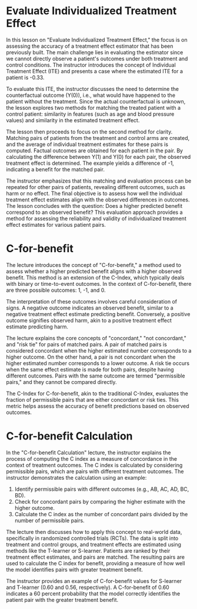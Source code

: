 # Evaluate Individualized Treatment Effect

In this lesson on "Evaluate Individualized Treatment Effect," the focus is on assessing the accuracy of a treatment effect estimator that has been previously built. The main challenge lies in evaluating the estimator since we cannot directly observe a patient's outcomes under both treatment and control conditions. The instructor introduces the concept of Individual Treatment Effect (ITE) and presents a case where the estimated ITE for a patient is -0.33.

To evaluate this ITE, the instructor discusses the need to determine the counterfactual outcome (Y(0)), i.e., what would have happened to the patient without the treatment. Since the actual counterfactual is unknown, the lesson explores two methods for matching the treated patient with a control patient: similarity in features (such as age and blood pressure values) and similarity in the estimated treatment effect.

The lesson then proceeds to focus on the second method for clarity. Matching pairs of patients from the treatment and control arms are created, and the average of individual treatment estimates for these pairs is computed. Factual outcomes are obtained for each patient in the pair. By calculating the difference between Y(1) and Y(0) for each pair, the observed treatment effect is determined. The example yields a difference of -1, indicating a benefit for the matched pair.

The instructor emphasizes that this matching and evaluation process can be repeated for other pairs of patients, revealing different outcomes, such as harm or no effect. The final objective is to assess how well the individual treatment effect estimates align with the observed differences in outcomes. The lesson concludes with the question: Does a higher predicted benefit correspond to an observed benefit? This evaluation approach provides a method for assessing the reliability and validity of individualized treatment effect estimates for various patient pairs.

# C-for-benefit

The lecture introduces the concept of "C-for-benefit," a method used to assess whether a higher predicted benefit aligns with a higher observed benefit. This method is an extension of the C-Index, which typically deals with binary or time-to-event outcomes. In the context of C-for-benefit, there are three possible outcomes: 1, -1, and 0.

The interpretation of these outcomes involves careful consideration of signs. A negative outcome indicates an observed benefit, similar to a negative treatment effect estimate predicting benefit. Conversely, a positive outcome signifies observed harm, akin to a positive treatment effect estimate predicting harm.

The lecture explains the core concepts of "concordant," "not concordant," and "risk tie" for pairs of matched pairs. A pair of matched pairs is considered concordant when the higher estimated number corresponds to a higher outcome. On the other hand, a pair is not concordant when the higher estimated number corresponds to a lower outcome. A risk tie occurs when the same effect estimate is made for both pairs, despite having different outcomes. Pairs with the same outcome are termed "permissible pairs," and they cannot be compared directly.

The C-Index for C-for-benefit, akin to the traditional C-Index, evaluates the fraction of permissible pairs that are either concordant or risk ties. This metric helps assess the accuracy of benefit predictions based on observed outcomes.

# C-for-benefit Calculation

In the "C-for-benefit Calculation" lecture, the instructor explains the process of computing the C index as a measure of concordance in the context of treatment outcomes. The C index is calculated by considering permissible pairs, which are pairs with different treatment outcomes. The instructor demonstrates the calculation using an example:

1. Identify permissible pairs with different outcomes (e.g., AB, AC, AD, BC, BD).
2. Check for concordant pairs by comparing the higher estimate with the higher outcome.
3. Calculate the C index as the number of concordant pairs divided by the number of permissible pairs.

The lecture then discusses how to apply this concept to real-world data, specifically in randomized controlled trials (RCTs). The data is split into treatment and control groups, and treatment effects are estimated using methods like the T-learner or S-learner. Patients are ranked by their treatment effect estimates, and pairs are matched. The resulting pairs are used to calculate the C index for benefit, providing a measure of how well the model identifies pairs with greater treatment benefit.

The instructor provides an example of C-for-benefit values for S-learner and T-learner (0.60 and 0.56, respectively). A C-for-benefit of 0.60 indicates a 60 percent probability that the model correctly identifies the patient pair with the greater treatment benefit.